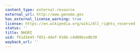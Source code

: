 ```yaml
---
content_type: external-resource
external_url: http://www.genome.gov
has_external_license_warning: true
license: https://en.wikipedia.org/wiki/All_rights_reserved
status: ''
title: NHGRI
uid: f61d1645-f851-4def-916b-c4d88bce0b39
wayback_url: ''
---
```

